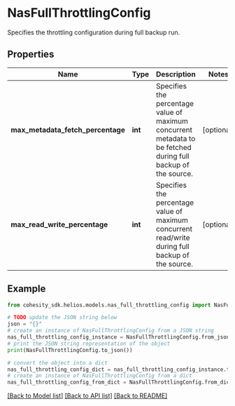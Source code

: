 # NasFullThrottlingConfig

Specifies the throttling configuration during full backup run.

## Properties

Name | Type | Description | Notes
------------ | ------------- | ------------- | -------------
**max_metadata_fetch_percentage** | **int** | Specifies the percentage value of maximum concurrent metadata to be fetched during full backup of the source. | [optional] 
**max_read_write_percentage** | **int** | Specifies the percentage value of maximum concurrent read/write during full backup of the source. | [optional] 

## Example

```python
from cohesity_sdk.helios.models.nas_full_throttling_config import NasFullThrottlingConfig

# TODO update the JSON string below
json = "{}"
# create an instance of NasFullThrottlingConfig from a JSON string
nas_full_throttling_config_instance = NasFullThrottlingConfig.from_json(json)
# print the JSON string representation of the object
print(NasFullThrottlingConfig.to_json())

# convert the object into a dict
nas_full_throttling_config_dict = nas_full_throttling_config_instance.to_dict()
# create an instance of NasFullThrottlingConfig from a dict
nas_full_throttling_config_from_dict = NasFullThrottlingConfig.from_dict(nas_full_throttling_config_dict)
```
[[Back to Model list]](../README.md#documentation-for-models) [[Back to API list]](../README.md#documentation-for-api-endpoints) [[Back to README]](../README.md)


